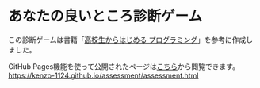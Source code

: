 # あなたの良いところ診断ゲーム

この診断ゲームは書籍「[高校生からはじめる プログラミング](https://www.kadokawa.co.jp/product/321612000421/)」を参考に作成しました。

GitHub Pages機能を使って公開されたページは[こちら](https://kenzo-1124.github.io/assessment/assessment.html)から閲覧できます。
https://kenzo-1124.github.io/assessment/assessment.html
